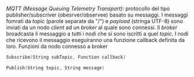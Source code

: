 *MQTT (Message Queuing Telemetry Transport)*: protocollo del tipo publisher/subscriver (obesrver/observee) basato su messaggi. I messaggi fomrati da *topic* (parole separate da "/") e *payload* (stringa UTF-8) sono inviati da un nodo *client*  ad un *broker* al quale sono connessi. Il *broker* broadcasta il messaggio a tutti i nodi che si sono iscritti a quel *topic*. I nodi che ricevono il messaggio eseguiranno una funzione callback definita da loro.
 Funzioni da nodo connesso a broker

 ```c++
 Subscribe(String subTopic, Function callback)
 
 Publish(String topic, String message)
 ```
